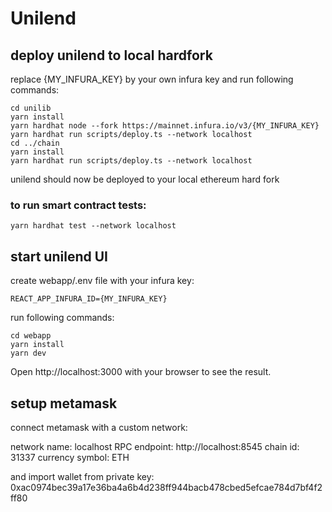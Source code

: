 # Unilend

## deploy unilend to local hardfork

replace {MY_INFURA_KEY} by your own infura key and run following commands:

```
cd unilib
yarn install
yarn hardhat node --fork https://mainnet.infura.io/v3/{MY_INFURA_KEY}
yarn hardhat run scripts/deploy.ts --network localhost
cd ../chain
yarn install
yarn hardhat run scripts/deploy.ts --network localhost
```

unilend should now be deployed to your local ethereum hard fork

### to run smart contract tests:

```
yarn hardhat test --network localhost
```

## start unilend UI

create webapp/.env file with your infura key:

```
REACT_APP_INFURA_ID={MY_INFURA_KEY}
```

run following commands:

```
cd webapp
yarn install
yarn dev
```

Open http://localhost:3000 with your browser to see the result.

## setup metamask

connect metamask with a custom network:

network name: localhost
RPC endpoint: http://localhost:8545
chain id: 31337
currency symbol: ETH

and import wallet from private key:
0xac0974bec39a17e36ba4a6b4d238ff944bacb478cbed5efcae784d7bf4f2ff80
